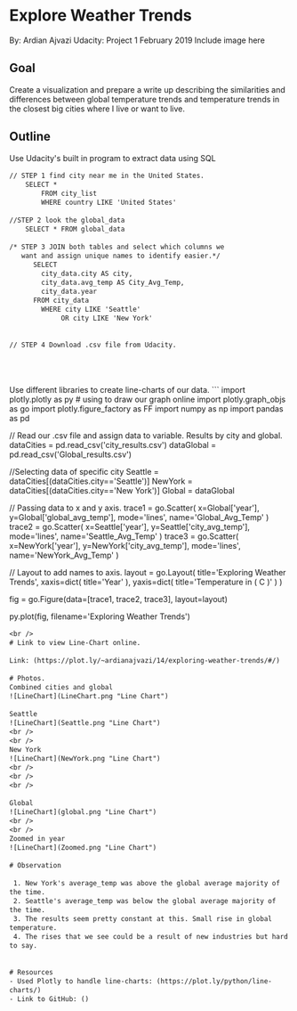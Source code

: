 # Explore Weather Trends #
By: Ardian Ajvazi
Udacity: Project 1 February 2019
Include image here


## Goal
Create a visualization and prepare a write up describing the similarities
and differences between global temperature trends and temperature trends
in the closest big cities where I live or want to live.


## Outline
Use Udacity's built in program to extract data using SQL
```
// STEP 1 find city near me in the United States.
    SELECT *
    	FROM city_list
        WHERE country LIKE 'United States'

//STEP 2 look the global_data
    SELECT * FROM global_data

/* STEP 3 JOIN both tables and select which columns we
   want and assign unique names to identify easier.*/
      SELECT
        city_data.city AS city,
        city_data.avg_temp AS City_Avg_Temp,
        city_data.year
      FROM city_data
        WHERE city LIKE 'Seattle'
        	 OR city LIKE 'New York'


// STEP 4 Download .csv file from Udacity.

```

<br />
<br />
<br />
Use different libraries to create line-charts of our data.
```
import plotly.plotly as py # using to draw our graph online
import plotly.graph_objs as go
import plotly.figure_factory as FF
import numpy as np
import pandas as pd

// Read our .csv file and assign data to variable. Results by city and global.
dataCities = pd.read_csv('city_results.csv')
dataGlobal = pd.read_csv('Global_results.csv')

//Selecting data of specific city
Seattle = dataCities[(dataCities.city=='Seattle')]
NewYork = dataCities[(dataCities.city=='New York')]
Global = dataGlobal

// Passing data to x and y axis.
  trace1 = go.Scatter(
      x=Global['year'],
      y=Global['global_avg_temp'],
      mode='lines',
      name='Global_Avg_Temp'
  )
  trace2 = go.Scatter(
      x=Seattle['year'],
      y=Seattle['city_avg_temp'],
      mode='lines',
      name='Seattle_Avg_Temp'
  )
  trace3 = go.Scatter(
      x=NewYork['year'],
      y=NewYork['city_avg_temp'],
      mode='lines',
      name='NewYork_Avg_Temp'
  )

// Layout to add names to axis.
layout = go.Layout(
    title='Exploring Weather Trends',
        xaxis=dict(
            title='Year'
        ),
        yaxis=dict(
            title='Temperature in ( C )'
        )
    )

fig = go.Figure(data=[trace1, trace2, trace3], layout=layout)

py.plot(fig, filename='Exploring Weather Trends')

```
<br />
# Link to view Line-Chart online.

Link: (https://plot.ly/~ardianajvazi/14/exploring-weather-trends/#/)

# Photos.
Combined cities and global
![LineChart](LineChart.png "Line Chart")

Seattle
![LineChart](Seattle.png "Line Chart")
<br />
<br />
New York
![LineChart](NewYork.png "Line Chart")
<br />
<br />
<br />

Global
![LineChart](global.png "Line Chart")
<br />
<br />
Zoomed in year
![LineChart](Zoomed.png "Line Chart")

# Observation

 1. New York's average_temp was above the global average majority of the time.
 2. Seattle's average_temp was below the global average majority of the time.
 3. The results seem pretty constant at this. Small rise in global temperature.
 4. The rises that we see could be a result of new industries but hard to say.


# Resources  
- Used Plotly to handle line-charts: (https://plot.ly/python/line-charts/)
- Link to GitHub: ()
